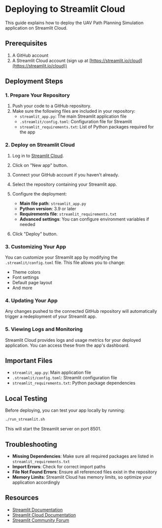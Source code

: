 # Deploying to Streamlit Cloud

This guide explains how to deploy the UAV Path Planning Simulation application on Streamlit Cloud.

## Prerequisites

1. A GitHub account
2. A Streamlit Cloud account (sign up at [https://streamlit.io/cloud](https://streamlit.io/cloud))

## Deployment Steps

### 1. Prepare Your Repository

1. Push your code to a GitHub repository.
2. Make sure the following files are included in your repository:
   - `streamlit_app.py`: The main Streamlit application file
   - `.streamlit/config.toml`: Configuration file for Streamlit
   - `streamlit_requirements.txt`: List of Python packages required for the app

### 2. Deploy on Streamlit Cloud

1. Log in to [Streamlit Cloud](https://streamlit.io/cloud).
2. Click on "New app" button.
3. Connect your GitHub account if you haven't already.
4. Select the repository containing your Streamlit app.
5. Configure the deployment:
   - **Main file path**: `streamlit_app.py`
   - **Python version**: 3.9 or later
   - **Requirements file**: `streamlit_requirements.txt`
   - **Advanced settings**: You can configure environment variables if needed

6. Click "Deploy" button.

### 3. Customizing Your App

You can customize your Streamlit app by modifying the `.streamlit/config.toml` file. This file allows you to change:
- Theme colors
- Font settings
- Default page layout
- And more

### 4. Updating Your App

Any changes pushed to the connected GitHub repository will automatically trigger a redeployment of your Streamlit app.

### 5. Viewing Logs and Monitoring

Streamlit Cloud provides logs and usage metrics for your deployed application. You can access these from the app's dashboard.

## Important Files

- `streamlit_app.py`: Main application file
- `.streamlit/config.toml`: Streamlit configuration file
- `streamlit_requirements.txt`: Python package dependencies

## Local Testing

Before deploying, you can test your app locally by running:

```bash
./run_streamlit.sh
```

This will start the Streamlit server on port 8501.

## Troubleshooting

- **Missing Dependencies**: Make sure all required packages are listed in `streamlit_requirements.txt`
- **Import Errors**: Check for correct import paths
- **File Not Found Errors**: Ensure all referenced files exist in the repository
- **Memory Limits**: Streamlit Cloud has memory limits, so optimize your application accordingly

## Resources

- [Streamlit Documentation](https://docs.streamlit.io/)
- [Streamlit Cloud Documentation](https://docs.streamlit.io/streamlit-cloud)
- [Streamlit Community Forum](https://discuss.streamlit.io/)